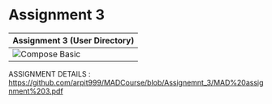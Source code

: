 # Assignment 3


| Assignment 3 (User Directory)  |  
| ------------------------------------------- | 
| ![Compose Basic](https://media.giphy.com/media/EgrvzUPhkItLPzJN05/giphy.gif) |  



ASSIGNMENT DETAILS : https://github.com/arpit999/MADCourse/blob/Assignemnt_3/MAD%20assignment%203.pdf

